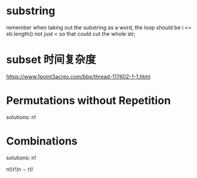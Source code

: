# substring
remember when taking out the substring as a word, the loop should be i <= str.length() not just < so that could cut the whole str;

# subset 时间复杂度
https://www.1point3acres.com/bbs/thread-117602-1-1.html

# Permutations without Repetition
solutions: n!

# Combinations
solutions: n!

n!/r!(n − r)!

